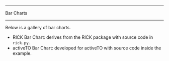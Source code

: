 **********
Bar Charts
**********

Below is a gallery of bar charts. 

- RICK Bar Chart: derives from the RICK package with source code in `rick.py`.
- activeTO Bar Chart:  developed for activeTO with source code inside the example. 
